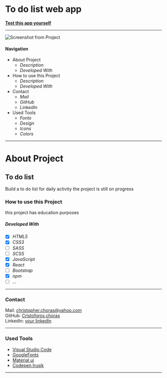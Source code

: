 # To do list web app


**[Test this app yourself](https://cristoforoschoras.github.io/to-do-list-react/)**

---

![Screenshot from Project](./img/to-do-list.png)

#### Navigation

- About Project
  - _Description_
  - _Developed With_
- How to use this Project
  - _Description_
  - _Developed With_
- Contact
  - _Mail_ 
  - _GitHub_
  - _LinkedIn_
- Used Tools
  - _Fonts_
  - _Design_
  - _Icons_
  - _Colors_

---

# About Project

## To do list

Build a to do list for daily activity
the project is still on progress


### How to use this Project

this project has education purposes

##### Developed With

- [x] _HTML5_
- [x] _CSS3_
- [ ] _SASS_
- [ ] _SCSS_
- [x] _JavaScript_
- [x] _React_
- [ ] _Bootstrap_
- [x] _npm_
- [ ] _..._

---

### Contact

Mail: <christopher.choras@yahoo.com><br>
GitHub: [Cristoforos choras](https://github.com/CristoforosChoras)<br>
LinkedIn: [your linkedIn](https://www.linkedin.com/in/christoforos-choras-213220223/)

---

### Used Tools

- [Visual Studio Code](https://code.visualstudio.com/)
- [GoogleFonts](https://fonts.google.com/)
- [Material ui ](https://mui.com/)
- [Codepen Irusik](https://codepen.io/Irusik)



---